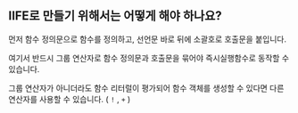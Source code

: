 ## IIFE로 만들기 위해서는 어떻게 해야 하나요?

먼저 함수 정의문으로 함수를 정의하고, 선언문 바로 뒤에 소괄호로 호출문을 붙입니다.

여기서 반드시 그룹 연산자로 함수 정의문과 호출문을 묶어야 즉시실행함수로 동작할 수 있습니다.

그룹 연산자가 아니더라도 함수 리터럴이 평가되어 함수 객체를 생성할 수 있다면 다른 연산자를 사용할 수 있습니다. ( `!` , `+` )
